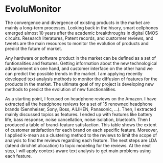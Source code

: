 # EvoluMonitor

The convergence and divergence of existing products in the market are mainly a long-term processes. Looking back in the hisory, smart cellphones emerged almost 10 years after the academic breakthroughs in digital CMOS circuits. Research literatures, Patent records, and custormer reviews, and tweets are the main resources to monitor the evolution of products and predict the future of market. 

Any hardware or software product in the market can be defined as a set of funtionalities and features. Getting information about the new technological advancement on one hand, and customer interface on the other hand we can predict the possible trends in the market. I am applying recently developed text analysis methods to monitor the diffusion of features for the products in the market. The ultimate goal of my project is developing new methods to predict the evolution of new functionalities.

As a starting point, I focused on headphone reviews on the Amazon. I have extracted all the headphone reviews for a set of 15 renowned headphone brands (Sennheiser, Sony, Boss, AILIHEN, Panasonic, ...). Then, I extracted mainly discussed topics as features. I ended up with features like battery life, bass response, noise cancellation, noise isolation, bluetooth. Then I produced a table of brand-feature satisfaction. This table shows the extent of customer satisfaction for each brand on each specific feature. Moreover, I applied k-mean as a clustering method to the reviews to limit the scope of analysis to find the reviews regarding each feature. The next steps are LDA (latend dirichlet allocation) to topic modeling for the reviews. At the next step, I will apply context-aware text analysis to get main problems using each feature. 




